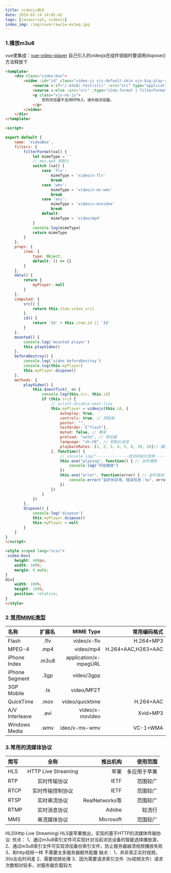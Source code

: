 ```yaml
---
title: videojs相关
date: 2019-03-14 14:05:42
tags: [javascript, videojs]
index_img: /img/cover/awc1w-ex1wq.jpg
---
```



### 1.播放m3u8
vue里集成：[vue-video-player](https://github.com/surmon-china/vue-video-player)
自己引入的videojs在组件销毁时要调用dispose()方法释放下
```html
<template>
    <div class="video-box">
        <video :id="id" class="video-js vjs-default-skin vjs-big-play-centered" width="100%" height="100%">
            <source v-if="/.m3u8/.test(src)" :src="src" type="application/x-mpegURL">
            <source v-else :src="src" :type="item.format | filterFormat">
            <p class="vjs-no-js">
                您的浏览器不支持HTML5，请升级浏览器。
            </p>
        </video>
    </div>
</template>

<script>

export default {
    name: 'VideoBox',
    filters: {
        filterFormat(val) {
            let mimeType = ''
            // mov,mp4 用默认
            switch (val) {
                case 'flv':
                    mimeType = 'video/x-flv'
                    break
                case 'wmv':
                    mimeType = 'video/x-ms-wmv'
                    break
                case 'avi':
                    mimeType = 'video/x-msvideo'
                    break
                default:
                    mimeType = 'video/mp4'
            }
            console.log(mimeType)
            return mimeType
        }
    },
    props: {
        item: {
            type: Object,
            default: () => {}
        }
    },
    data() {
        return {
	        myPlayer: null
        }
    },
    computed: {
        src() {
            return this.item.video_uril
        },
        id() {
            return 'Id' + this.item.id || 'Id'
        }
    },
    mounted() {
        console.log('mounted player')
        this.playVideo()
    },
	beforeDestroy() {
        console.log('video beforeDestroy')
        console.log(this.myPlayer)
		this.myPlayer.dispose()
    },
    methods: {
        playVideo() {
            this.$nextTick(_ => {
                console.log(this.src, this.id)
                if (this.src) {
                    // eslint-disable-next-line
                    this.myPlayer = videojs(this.id, {
                        autoplay: true,
                        controls: true, // 控制条
                        poster: "",
                        techOrder: ["flash"],
                        muted: false, // 静音
                        preload: "auto", // 预加载
                        language: "zh-CN", // 初始化语言
                        playbackRates: [1, 2, 3, 4, 5, 8, 10, 20]// 播放速度
                    }, function() {
                        // console.log("--------------成功初始化视频--------------");
                        this.one("playing", function() { // 监听播放
                            console.log("开始播放")
                        })
                        this.one("error", function(error) { // 监听错误
                            console.error("监听到异常，错误信息：%o", error)
                        })
                    })
                }
            })
        },
        dispose() {
            console.log('dispose')
            this.myPlayer.dispose()
            this.myPlayer = null
        }
    }
}
</script>

<style scoped lang="scss">
.video-box{
    height: 400px;
    width: 100%;
    margin: 0 auto;
}
div{
    width: 100%;
    height: 100%;
    position: relative;
}
</style>


```
### 2.[常用MIME类型](https://blog.csdn.net/xue251248603/article/details/52982263)
|名称|扩展名|MIME Type|常用编码格式|
|:-|:-:|-:|-:|
|Flash|.flv|video/x-flv|H.264+MP3|
|MPEG-4|.mp4|video/mp4|H.264+AAC,H263+AAC|
|iPhone Index|.m3u8|application/x-mpegURL||
|iPhone Segment|.3gp|video/3gpp||
|3GP Mobile|.ts|video/MP2T||
|QuickTime|.mov|video/quicktime|H.264+AAC|
|A/V Interleave|.avi|video/x-msvideo|Xvid+MP3|
|Windows Media|.wmv|ideo/x-ms-wmv|VC-1+WMA|

### 3.常用的流媒体协议
|简写|全称|推出机构|使用范围|
|:-|:-:|-:|-:|
|HLS|HTTP Live Streaming|苹果|多应用于苹果|
|RTP|实时传输协议|IETF|范围较广|
|RTCP|实时传输控制协议|IETF|范围较广|
|RTSP|实时串流协议|RealNetworks等|范围较广|
|RTMP|实时消息协议|Adobe|较流行|
|MMS|串流媒体协议|Microsoft|范围较广|

HLS(Http Live Streaming)
HLS是苹果推出，实现的基于HTTP的流媒体传输协议:
优点：
1、通过m3u8索引文件可实现针对当前浏览设备的智能选择播放源，
2、通过m3u8索引文件可实现添加备份索引文件，防止服务器崩溃视频播放失败
3、和http视频一样 不需要太多服务器额外配置
缺点：
1、并非真正实时视频，30s左右时间差
2、需要视频处理
3、因为需要请求索引文件（ts视频文件）请求次数相对较多，对服务器负载较大

